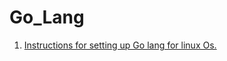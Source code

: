 # Go_Lang
 1. [Instructions for setting up Go lang for linux Os.](https://github.com/sada498/Go_Lang/blob/main/Installing_Setting_Up_Go_On_Linux/README.MD)
